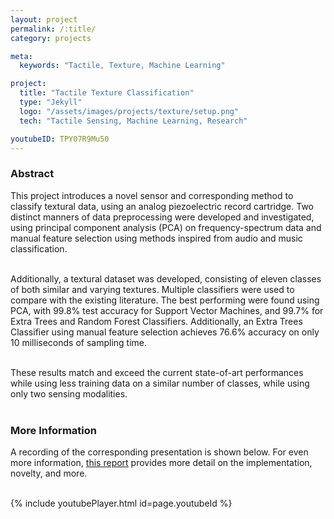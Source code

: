 ```yaml
---
layout: project
permalink: /:title/
category: projects

meta:
  keywords: "Tactile, Texture, Machine Learning"

project:
  title: "Tactile Texture Classification"
  type: "Jekyll"
  logo: "/assets/images/projects/texture/setup.png"
  tech: "Tactile Sensing, Machine Learning, Research"

youtubeID: TPY07R9Mu50
---
```


### Abstract

This project introduces a novel sensor and corresponding method to classify textural data, using an analog piezoelectric record cartridge. Two distinct manners of data preprocessing were developed and investigated, using principal component analysis (PCA) on frequency-spectrum data and manual feature selection using methods inspired from audio and music classification. <br><br>

Additionally, a textural dataset was developed, consisting of eleven classes of both similar and varying textures. Multiple classifiers were used to compare with the existing literature. The best performing were found using PCA, with 99.8% test accuracy for Support Vector Machines, and 99.7% for Extra Trees and Random Forest Classifiers. Additionally, an Extra Trees Classifier using manual feature selection achieves 76.6% accuracy on only 10 milliseconds of sampling time. <br><br>

These results match and exceed the current state-of-art performances while using less training data on a similar number of classes, while using only two sensing modalities. <br><br>

### More Information

A recording of the corresponding presentation is shown below. For even more information, <a href="https://drive.google.com/file/d/1u7AozTrO2Hw2sq41u9TIP8lyHH0yUuEb/view?usp=sharing" target="_blank"><u>this report</u></a> provides more detail on the implementation, novelty, and more. <br><br>

{% include youtubePlayer.html id=page.youtubeId %}


